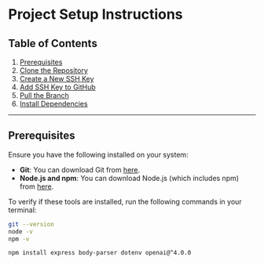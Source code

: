 # Project Setup Instructions

## Table of Contents

1. [Prerequisites](#prerequisites)
2. [Clone the Repository](#clone-the-repository)
3. [Create a New SSH Key](#create-a-new-ssh-key)
4. [Add SSH Key to GitHub](#add-ssh-key-to-github)
5. [Pull the Branch](#pull-the-branch)
6. [Install Dependencies](#install-dependencies)

---

## Prerequisites

Ensure you have the following installed on your system:

- **Git**: You can download Git from [here](https://git-scm.com/).
- **Node.js and npm**: You can download Node.js (which includes npm) from [here](https://nodejs.org/).

To verify if these tools are installed, run the following commands in your terminal:

```bash
git --version
node -v
npm -v

npm install express body-parser dotenv openai@^4.0.0

